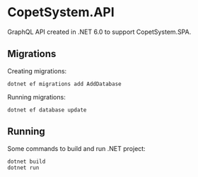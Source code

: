 # CopetSystem.API
GraphQL API created in .NET 6.0 to support CopetSystem.SPA.

## Migrations
Creating migrations:
```
dotnet ef migrations add AddDatabase
```

Running migrations:
```
dotnet ef database update
```

## Running
Some commands to build and run .NET project:
```
dotnet build
dotnet run
```

